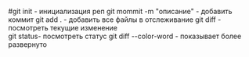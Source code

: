 #git init - инициализация реп
git mommit -m "описание" - добавить коммит 
git add . - добавить все файлы в отслеживание 
git diff - посмотреть текущие изменение  
git status- посмотреть статус 
git diff --color-word - показывает более развернуто  
